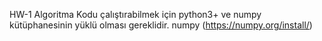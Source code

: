 HW-1 Algoritma Kodu çalıştırabilmek için python3+ ve numpy kütüphanesinin yüklü olması gereklidir. numpy (https://numpy.org/install/) 

